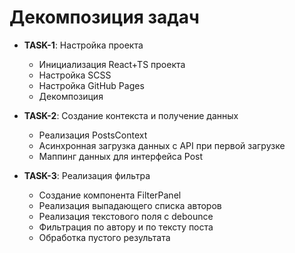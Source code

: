 # Декомпозиция задач

- **TASK-1**: Настройка проекта

  - Инициализация React+TS проекта
  - Настройка SCSS
  - Настройка GitHub Pages
  - Декомпозиция

- **TASK-2**: Создание контекста и получение данных

  - Реализация PostsContext
  - Асинхронная загрузка данных с API при первой загрузке
  - Маппинг данных для интерфейса Post

- **TASK-3**: Реализация фильтра

  - Создание компонента FilterPanel
  - Реализация выпадающего списка авторов
  - Реализация текстового поля с debounce
  - Фильтрация по автору и по тексту поста
  - Обработка пустого результата

